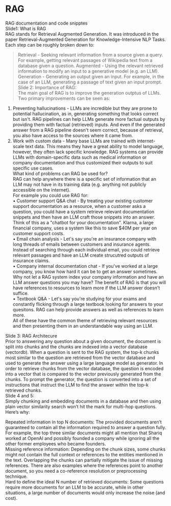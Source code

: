 # RAG
RAG documentation and code snipptes <br/>
Slide1: What is RAG<br/>
RAG stands for Retrieval Augmented Generation. It was introduced in the paper Retrieval-Augmented Generation for Knowledge-Intensive NLP Tasks. <br/>
Each step can be roughly broken down to: <br/>
> Retrieval - Seeking relevant information from a source given a query. For example, getting relevant passages of Wikipedia text from a database given a question.
> Augmented - Using the relevant retrieved information to modify an input to a generative model (e.g. an LLM).
> Generation - Generating an output given an input. For example, in the case of an LLM, generating a passage of text given an input prompt. <br/>
Slide 2: Importance of RAG: <br/>
The main goal of RAG is to improve the generation outptus of LLMs. <br/>
Two primary improvements can be seen as: <br/>
1.	Preventing hallucinations - LLMs are incredible but they are prone to potential hallucination, as in, generating something that looks correct but isn't. RAG pipelines can help LLMs generate more factual outputs by providing them with factual (retrieved) inputs. And even if the generated answer from a RAG pipeline doesn't seem correct, because of retrieval, you also have access to the sources where it came from. <br/>
2.	Work with custom data - Many base LLMs are trained with internet-scale text data. This means they have a great ability to model language, however, they often lack specific knowledge. RAG systems can provide LLMs with domain-specific data such as medical information or company documentation and thus customized their outputs to suit specific use cases. <br/>
What kind of problems can RAG be used for? <br/>
RAG can help anywhere there is a specific set of information that an LLM may not have in its training data (e.g. anything not publicly accessible on the internet). <br/>
For example you could use RAG for: <br/>
•	Customer support Q&A chat - By treating your existing customer support documentation as a resource, when a customer asks a question, you could have a system retrieve relevant documentation snippets and then have an LLM craft those snippets into an answer. Think of this as a "chatbot for your documentation". Klarna, a large financial company, uses a system like this to save $40M per year on customer support costs. <br/>
•	Email chain analysis - Let's say you're an insurance company with long threads of emails between customers and insurance agents. Instead of searching through each individual email, you could retrieve relevant passages and have an LLM create strucutred outputs of insurance claims. <br/>
•	Company internal documentation chat - If you've worked at a large company, you know how hard it can be to get an answer sometimes. Why not let a RAG system index your company information and have an LLM answer questions you may have? The benefit of RAG is that you will have references to resources to learn more if the LLM answer doesn't suffice. <br/>
•	Textbook Q&A - Let's say you're studying for your exams and constantly flicking through a large textbook looking for answers to your quesitons. RAG can help provide answers as well as references to learn more. <br/>
All of these have the common theme of retrieving relevant resources and then presenting them in an understandable way using an LLM.

Slide 3: RAG Architecure <br/>
Prior to answering any question about a given document, the document is split into chunks and the chunks are indexed into a vector database (vectordb). When a question is sent to the RAG system, the top-k chunks most similar to the question are retrieved from the vector database and used to generate the answer using a large language model as generator. In order to retrieve chunks from the vector database, the question is encoded into a vector that is compared to the vector previously generated from the chunks. To prompt the generator, the question is converted into a set of instructions that instruct the LLM to find the answer within the top-k retrieved chunks.<br/>
Slide 4 and 5: <br/>
Simply chunking and embedding documents in a database and then using plain vector similarity search won’t hit the mark for multi-hop questions. Here’s why: <br/>

Repeated information in top N documents: The provided documents aren’t guaranteed to contain all the information required to answer a question fully. For example, the top three similar documents might all mention that Shariq worked at OpenAI and possibly founded a company while ignoring all the other former employees who became founders.<br/>
Missing reference information: Depending on the chunk sizes, some chunks might not contain the full context or references to the entities mentioned in the text. Overlapping the chunks can partially mitigate the issue of missing references. There are also examples where the references point to another document, so you need a co-reference resolution or preprocessing technique.<br/>
Hard to define the ideal N number of retrieved documents: Some questions require more documents for an LLM to be accurate, while in other situations, a large number of documents would only increase the noise (and cost).<br/>





